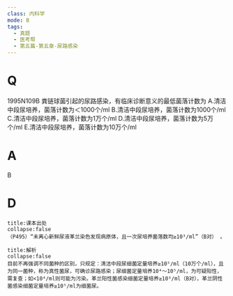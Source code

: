 ```yaml
---
class: 内科学
mode: B
tags:
  - 真题
  - 医考帮
  - 第五篇-第五章-尿路感染
---
```


# Q
1995N109B 粪链球菌引起的尿路感染，有临床诊断意义的最低菌落计数为
A.清洁中段尿培养，菌落计数为＜1000个/ml
B.清洁中段尿培养，菌落计数为1000个/ml
C.清洁中段尿培养，菌落计数为1万个/ml
D.清洁中段尿培养，菌落计数为5万个/ml
E.清洁中段尿培养，菌落计数为10万个/ml

# A
B
# D
```ad-note
title:课本出处
collapse:false
（P495）“未离心新鲜尿液革兰染色发现病原体，且一次尿培养菌落数均≥10³/ml”（B对） 。
```

```ad-summary
title:解析
collapse:false
目前不再强调不同菌种的区别，只规定：清洁中段尿细菌定量培养≥10⁵/ml（10万个/ml），且为同一菌种，称为真性菌尿，可确诊尿路感染；尿细菌定量培养10⁴～10⁵/ml，为可疑阳性，需复查；如<10⁴/ml则可能为污染。革兰阳性菌感染细菌定量培养≥10³/ml（B对），革兰阴性菌感染细菌定量培养≥10⁵/ml为细菌尿。
```

